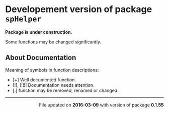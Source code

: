 <!-- README.md is generated from README.Rmd. Please edit that file -->
Developement version of package `spHelper`
==========================================

**Package is under construction.**

Some functions may be changed significantly.

About Documentation
-------------------

Meaning of symbols in function descriptions:

-   \[+\] Well documented function.
-   \[!\], \[!!!\] Documentation needs attention.
-   \[.\] function may be removed, renamed or changed.

------------------------------------------------------------------------

<p align="right">
File updated on <b>2016-03-09</b> with version of package <b>0.1.55</b>
</p>
